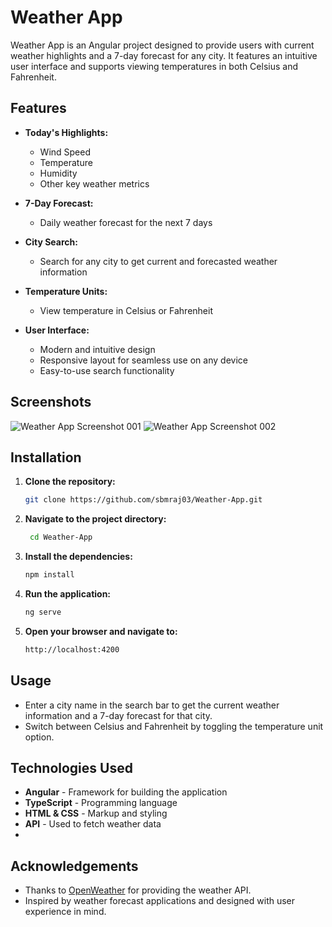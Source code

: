 # Weather App

Weather App is an Angular project designed to provide users with current weather highlights and a 7-day forecast for any city. It features an intuitive user interface and supports viewing temperatures in both Celsius and Fahrenheit.

## Features

- **Today's Highlights:**
  - Wind Speed
  - Temperature
  - Humidity
  - Other key weather metrics

- **7-Day Forecast:**
  - Daily weather forecast for the next 7 days

- **City Search:**
  - Search for any city to get current and forecasted weather information

- **Temperature Units:**
  - View temperature in Celsius or Fahrenheit

- **User Interface:**
  - Modern and intuitive design
  - Responsive layout for seamless use on any device
  - Easy-to-use search functionality

## Screenshots

![Weather App Screenshot 001](https://github.com/sbmraj03/Weather-App/assets/100986100/b360da19-c12e-45a6-b259-db3fb511e88b)
![Weather App Screenshot 002](https://github.com/sbmraj03/Weather-App/assets/100986100/e948d427-cded-44ae-8c7a-754bc76abdc6)

## Installation

1. **Clone the repository:**

   ```bash
   git clone https://github.com/sbmraj03/Weather-App.git

2. **Navigate to the project directory:** 
   ```bash
    cd Weather-App

3. **Install the dependencies:**
    ```bash
    npm install

4. **Run the application:**
    ```bash
    ng serve
    
5. **Open your browser and navigate to:**
    ```bash
    http://localhost:4200


## Usage

- Enter a city name in the search bar to get the current weather information and a 7-day forecast for that city.
- Switch between Celsius and Fahrenheit by toggling the temperature unit option.

## Technologies Used

- **Angular** - Framework for building the application
- **TypeScript** - Programming language
- **HTML & CSS** - Markup and styling
- **API** - Used to fetch weather data
- 

## Acknowledgements

- Thanks to [OpenWeather](https://rapidapi.com/) for providing the weather API.
- Inspired by weather forecast applications and designed with user experience in mind.
